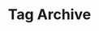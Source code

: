 ---
title: 'Tag Archive'
layout: 'layouts/feed.html'
pagination:
  data: collections
  size: 1
  alias: tag
  filter: ['blog', 'work', 'featuredWork', 'people', 'rss']
permalink: '/tag/{{ tag | slug }}/'
eleventyExcludeFromCollections: true
---